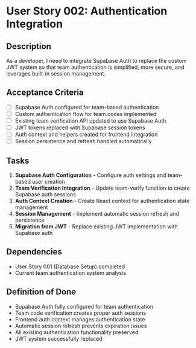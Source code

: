 # User Story 002: Authentication Integration

## Description
As a developer, I need to integrate Supabase Auth to replace the custom JWT system so that team authentication is simplified, more secure, and leverages built-in session management.

## Acceptance Criteria
- [ ] Supabase Auth configured for team-based authentication
- [ ] Custom authentication flow for team codes implemented
- [ ] Existing team verification API updated to use Supabase Auth
- [ ] JWT tokens replaced with Supabase session tokens
- [ ] Auth context and helpers created for frontend integration
- [ ] Session persistence and refresh handled automatically

## Tasks
1. **Supabase Auth Configuration** - Configure auth settings and team-based user creation
2. **Team Verification Integration** - Update team-verify function to create Supabase auth sessions
3. **Auth Context Creation** - Create React context for authentication state management
4. **Session Management** - Implement automatic session refresh and persistence
5. **Migration from JWT** - Replace existing JWT implementation with Supabase auth

## Dependencies
- User Story 001 (Database Setup) completed
- Current team authentication system analysis

## Definition of Done
- Supabase Auth fully configured for team authentication
- Team code verification creates proper auth sessions
- Frontend auth context manages authentication state
- Automatic session refresh prevents expiration issues
- All existing authentication functionality preserved
- JWT system successfully replaced